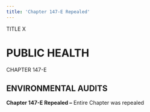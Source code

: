 ```yaml
---
title: 'Chapter 147-E Repealed'
---
```


TITLE X
                                             
PUBLIC HEALTH
=============

CHAPTER 147-E
                                             
ENVIRONMENTAL AUDITS
--------------------

**Chapter 147-E Repealed –** Entire Chapter was repealed
